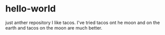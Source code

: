# hello-world
just anther repository
I like tacos. 
I've tried tacos ont he moon and on the earth and tacos on the moon are much better.

